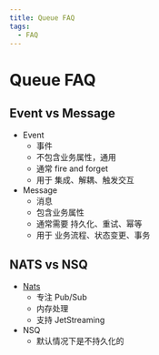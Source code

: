 ```yaml
---
title: Queue FAQ
tags:
  - FAQ
---
```


# Queue FAQ


## Event vs Message

- Event
  - 事件
  - 不包含业务属性，通用
  - 通常 fire and forget
  - 用于 集成、解耦、触发交互
- Message
  - 消息
  - 包含业务属性
  - 通常需要 持久化、重试、幂等
  - 用于 业务流程、状态变更、事务

## NATS vs NSQ

- [Nats](./nats/README.md)
  - 专注 Pub/Sub
  - 内存处理
  - 支持 JetStreaming
- NSQ
  - 默认情况下是不持久化的

